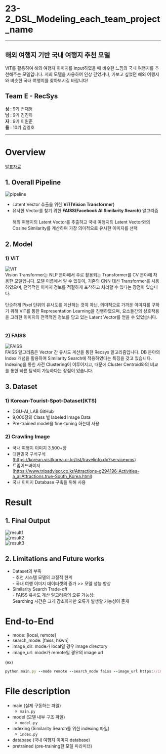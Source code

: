 # 23-2_DSL_Modeling_each_team_project_name
---
## 해외 여행지 기반 국내 여행지 추천 모델
ViT를 활용하여 해외 여행지 이미지를 input하였을 때 비슷한 느낌의 국내 여행지를 추천해주는 모델입니다. 저희 모델을 사용하여 인상 깊었거나, 가보고 싶었던 해외 여행지와 비슷한 국내 여행지를 찾아보시길 바랍니다!
## Team E - RecSys
**상** : 9기 전재병 <br>
**남** : 9기 김진하 <br>
**자** : 9기 이원준 <br>
**들** : 10기 김영호 <br>

---
# Overview
[발표자료](https://github.com/schritt4/23-2_DSL_Modeling_Tourist_Spot_Recommendation_with_ViT/blob/main/RecSys_E조.pdf)
## 1. Overall Pipeline
![pipeline](./images/pipeline.png) <br>
* Latent Vector 추출을 위한 **ViT(Vision Transformer)**
* 유사한 Vector를 찾기 위한 **FAISS(Facebook AI Similarity Search)** 알고리즘 <br><br>
해외 여행지의 Latent Vector를 추출하고 국내 여행지의 Latent Vector와의 Cosine Similarity를 계산하여 가장 의미적으로 유사한 이미지를 선택
## 2. Model
### 1) ViT
![ViT](./images/ViT.png) <br>
Vision Transformer는 NLP 분야에서 주로 활용되는 Transformer를 CV 분야에 차용한 모델입니다. 모델 이름에서 알 수 있듯이, 기존의 CNN 대신 Transformer를 사용하였으며, 전역적인 이미지 정보를 적절하게 포착하고 처리할 수 있다는 장점이 있습니다. <br><br>
단순하게 Pixel 단위의 유사도를 계산하는 것이 아닌, 의미적으로 가까운 이미지를 구하기 위해 ViT를 통한 Representation Learning을 진행하였으며, 요소들간의 상호작용을 고려한 이미지의 전역적인 정보를 담고 있는 Latent Vector를 얻을 수 있었습니다. <br><br>
### 2) FAISS
![FAISS](./images/FAISS.png) <br>
FAISS 알고리즘은 Vector 간 유사도 계산을 통한 Recsys 알고리즘입니다. DB 분야의 Index 개념을 활용하여 Similarity Search에 적용하였다는 특징을 갖고 있습니다. Indexing을 통한 사전 Clustering이 이루어지고, 때문에 Cluster Centroid와의 비교를 통한 빠른 탐색이 가능하다는 장점이 있습니다.
## 3. Dataset
### 1) Korean-Tourist-Spot-Dataset(KTS)
* DGU-AI_LAB GitHub
* 9,000장의 Class 별 labeled Image Data
* Pre-trained model을 fine-tuning 하는데 사용

### 2) Crawling Image
* 국내 여행지 이미지 3,500+장
* 대한민국 구석구석 <br>
(https://korean.visitkorea.or.kr/list/travelinfo.do?service=ms)
* 트립어드바이저 <br>
(https://www.tripadvisor.co.kr/Attractions-g294196-Activities-a_allAttractions.true-South_Korea.html)
* 국내 이미지 Database 구축을 위해 사용

# Result
## 1. Final Output
![result1](./images/result1.png) <br>
![result2](./images/result2.png) <br>
![result3](./images/result3.png)
## 2. Limitations and Future works
* Dataset의 부족 <br>
\- 추천 시스템 모델의 고질적 한계 <br>
\- 국내 여행 이미지 데이터셋의 증가 >> 모델 성능 향상 <br>
* Similarity Search Trade-off <br>
\- FAISS 유사도 계산 알고리즘의 오류 가능성: <br>
Searching 시간은 크게 감소하지만 오류가 발생할 가능성이 존재

# End-to-End
* mode: [local, remote] <br>
* search_mode: [faiss, hswn] <br>
* image_dir: mode가 local일 경우 image directory
* image_url: mode가 remote일 경우의 image url

(ex)
```ruby
python main.py --mode remote --search_mode faiss --image_url https://img1.daumcdn.net/thumb/R1280x0/?fname=http://t1.daumcdn.net/brunch/service/user/8vtI/image/0NyORnrHw-ZSDwOyzRTdyAwOAXA.jpg
```

# File description
- main (실제 구동하는 파일)
  - ```main.py```  
- model (모델 내부 구조 파일)
  - ```model.py```
- indexing (Similarity Search를 위한 indexing 파일)
  - ```index.py```
- database (국내 여행지 이미지 database)
- pretrained (pre-training한 모델 파라미터)